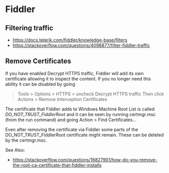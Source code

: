 # Fiddler

## Filtering traffic
- https://docs.telerik.com/fiddler/knowledge-base/filters
- https://stackoverflow.com/questions/4098877/filter-fiddler-traffic

## Remove Certificates
If you have enabled Decrypt HTTPS traffic, Fiddler will add its own certificate allowing it to inspect the content.
If you no longer need this ability it can be disabled by going

> Tools > Options > HTTPS > uncheck Decrypt HTTPS traffic
> Then click Actions > Remove Interception Certificates

The certificate that Fiddler adds to Windows Machine Root List is called _DO_NOT_TRUST_FiddlerRoot_ and it can be seen by running certmgr.msc (from the run command) and going
Action > Find Certificates...

Even after removing the certificate via Fiddler some parts of the DO_NOT_TRUST_FiddlerRoot certificate might remain. These can be deleted by the certmgr.msc.

See Also:
- https://stackoverflow.com/questions/16827901/how-do-you-remove-the-root-ca-certificate-that-fiddler-installs
